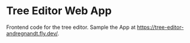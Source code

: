 # Tree Editor Web App
Frontend code for the tree editor. Sample the App at https://tree-editor-andregnandt.fly.dev/.

